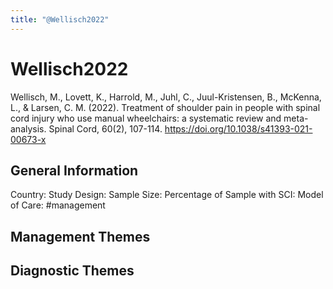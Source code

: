 ```yaml
---
title: "@Wellisch2022"
---
```


# Wellisch2022
Wellisch, M., Lovett, K., Harrold, M., Juhl, C., Juul-Kristensen, B., McKenna, L., & Larsen, C. M. (2022). Treatment of shoulder pain in people with spinal cord injury who use manual wheelchairs: a systematic review and meta-analysis. Spinal Cord, 60(2), 107-114. https://doi.org/10.1038/s41393-021-00673-x 

## General Information
Country: 
Study Design: 
Sample Size: 
Percentage of Sample with SCI:
Model of Care: #management 

## Management Themes


## Diagnostic Themes
